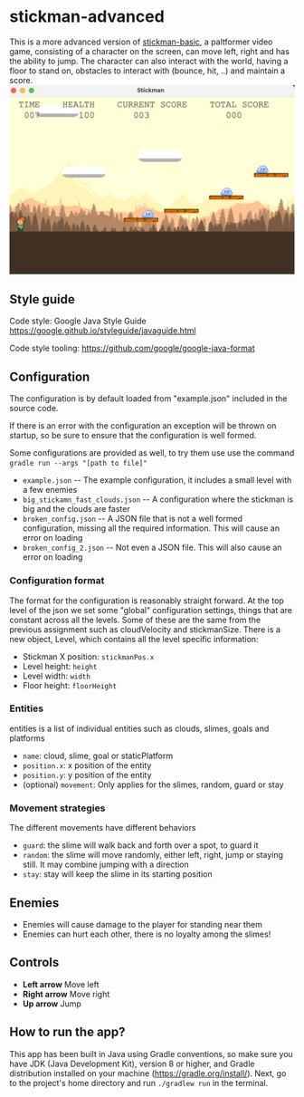 # stickman-advanced
This is a more advanced version of [stickman-basic](https://github.com/dinakb/stickman-basic), a paltformer video game, consisting of a character on the screen, can move left, right and has the ability to jump. The character can also interact with the world, having a floor to stand on, obstacles to interact with (bounce, hit, ..) and maintain a score.
![game screenshot](my-stickman.png)

## Style guide
Code style: Google Java Style Guide https://google.github.io/styleguide/javaguide.html

Code style tooling: https://github.com/google/google-java-format

## Configuration
The configuration is by default loaded from "example.json" included in the source code.

If there is an error with the configuration an exception will be thrown on startup,
so be sure to ensure that the configuration is well formed.

Some configurations are provided as well, to try them use use the command `gradle run --args
 "[path to file]"`

 * `example.json` -- The example configuration, it includes a small level with a few enemies
 * `big_stickamn_fast_clouds.json` -- A configuration where the stickman is big and the clouds
  are faster
 * `broken_config.json` -- A JSON file that is not a well formed configuration, missing all the
  required information. This will cause an error on loading
 * `broken_config_2.json` -- Not even a JSON file. This will also cause an error on loading

### Configuration format
The format for the configuration is reasonably straight forward.
At the top level of the json we set some "global" configuration settings, things that are constant
 across all the levels. Some of these are the same from the previous assignment such as
  cloudVelocity and stickmanSize.
  There is a new object, Level, which contains all the level specific information:
  * Stickman X position: `stickmanPos.x`
  * Level height: `height`
  * Level width: `width`
  * Floor height: `floorHeight`

### Entities
 entities is a list of individual entities such as clouds, slimes, goals and platforms
  * `name`: cloud, slime, goal or staticPlatform
  * `position.x`: x position of the entity
  * `position.y`: y position of the entity
  * (optional) `movement`: Only applies for the slimes, random, guard or stay

### Movement strategies
  The different movements have different behaviors
  * `guard`: the slime will walk back and forth over a spot, to guard it
  * `random`: the slime will move randomly, either left, right, jump or staying still. It may
   combine jumping with a direction
  * `stay`: stay will keep the slime in its starting position

## Enemies
* Enemies will cause damage to the player for standing near them
* Enemies can hurt each other, there is no loyalty among the slimes!

## Controls
* **Left arrow** Move left
* **Right arrow** Move right
* **Up arrow** Jump

## How to run the app?
This app has been built in Java using Gradle conventions, so make sure you have JDK (Java Development Kit), version 8 or higher, and Gradle distribution installed on your machine (https://gradle.org/install/).
Next, go to the project's home directory and run `./gradlew run` in the terminal.

